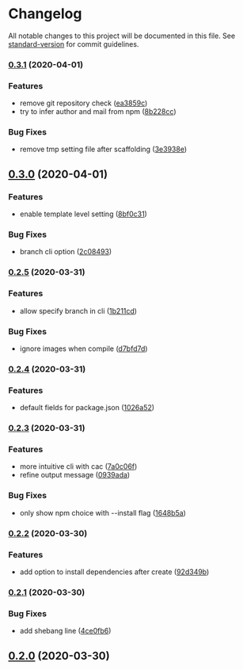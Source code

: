 # Changelog

All notable changes to this project will be documented in this file. See [standard-version](https://github.com/conventional-changelog/standard-version) for commit guidelines.

### [0.3.1](https://github.com/ludanxer/create-vuepress-tmp/compare/v0.3.0...v0.3.1) (2020-04-01)


### Features

* remove git repository check ([ea3859c](https://github.com/ludanxer/create-vuepress-tmp/commit/ea3859ccee32918ad3add01211adef64587b8a1a))
* try to infer author and mail from npm ([8b228cc](https://github.com/ludanxer/create-vuepress-tmp/commit/8b228cc596d7f1254ba333336953971b57a9ad94))


### Bug Fixes

* remove tmp setting file after scaffolding ([3e3938e](https://github.com/ludanxer/create-vuepress-tmp/commit/3e3938e7978728112bfbe83208509880e2310479))

## [0.3.0](https://github.com/ludanxer/create-vuepress-tmp/compare/v0.2.5...v0.3.0) (2020-04-01)


### Features

* enable template level setting ([8bf0c31](https://github.com/ludanxer/create-vuepress-tmp/commit/8bf0c31882d957249f9f3381759c56accd936e4b))


### Bug Fixes

* branch cli option ([2c08493](https://github.com/ludanxer/create-vuepress-tmp/commit/2c0849386461d19953379222bd63367f6ed99a0f))

### [0.2.5](https://github.com/ludanxer/create-vuepress-tmp/compare/v0.2.4...v0.2.5) (2020-03-31)


### Features

* allow specify branch in cli ([1b211cd](https://github.com/ludanxer/create-vuepress-tmp/commit/1b211cd6389f571bd9aec9843c9d0ab3004dc6af))


### Bug Fixes

* ignore images when compile ([d7bfd7d](https://github.com/ludanxer/create-vuepress-tmp/commit/d7bfd7d9f607ff4e8f48d4b49e7aa82fdb6dc4f8))

### [0.2.4](https://github.com/ludanxer/create-vuepress-tmp/compare/v0.2.3...v0.2.4) (2020-03-31)


### Features

* default fields for package.json ([1026a52](https://github.com/ludanxer/create-vuepress-tmp/commit/1026a52d6f0f542a052e9f0e95522fdade1a3f3e))

### [0.2.3](https://github.com/ludanxer/create-vuepress-tmp/compare/v0.2.2...v0.2.3) (2020-03-31)


### Features

* more intuitive cli with cac ([7a0c06f](https://github.com/ludanxer/create-vuepress-tmp/commit/7a0c06f6ee1746335070fbfbeee0863738b0f78b))
* refine output message ([0939ada](https://github.com/ludanxer/create-vuepress-tmp/commit/0939adaca80d78341044a333f8943c3571860154))


### Bug Fixes

* only show npm choice with --install flag ([1648b5a](https://github.com/ludanxer/create-vuepress-tmp/commit/1648b5afb8be09e5fac277515e9259746ecf4901))

### [0.2.2](https://github.com/ludanxer/create-vuepress-tmp/compare/v0.2.1...v0.2.2) (2020-03-30)


### Features

* add option to install dependencies after create ([92d349b](https://github.com/ludanxer/create-vuepress-tmp/commit/92d349b527abbcd3face5935d3405722186d2ad8))

### [0.2.1](https://github.com/ludanxer/create-vuepress-tmp/compare/v0.1.3-0...v0.2.1) (2020-03-30)


### Bug Fixes

* add shebang line ([4ce0fb6](https://github.com/ludanxer/create-vuepress-tmp/commit/4ce0fb6ea9d458e2375b3b3abac2eb1365d8c1fb))

## [0.2.0](https://github.com/ludanxer/create-vuepress-tmp/compare/v0.1.3-0...v0.2.0) (2020-03-30)

